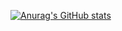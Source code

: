 [![Anurag's GitHub stats](https://github-readme-stats.vercel.app/api?username=anuraghazra)](https://github.com/oliviermtl/github-readme-stats)

